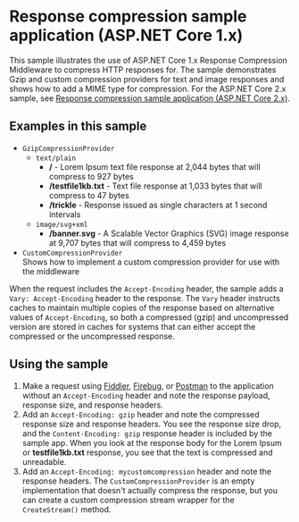 # Response compression sample application (ASP.NET Core 1.x)

This sample illustrates the use of ASP.NET Core 1.x Response Compression Middleware to compress HTTP responses for. The sample demonstrates Gzip and custom compression providers for text and image responses and shows how to add a MIME type for compression. For the ASP.NET Core 2.x sample, see [Response compression sample application (ASP.NET Core 2.x)](https://github.com/aspnet/Docs/tree/live/aspnetcore/performance/response-compression/samples/2.x).

## Examples in this sample
* `GzipCompressionProvider`
  * `text/plain`
    * **/** - Lorem Ipsum text file response at 2,044 bytes that will compress to 927 bytes
    * **/testfile1kb.txt** - Text file response at 1,033 bytes that will compress to 47 bytes
    * **/trickle** - Response issued as single characters at 1 second intervals 
  * `image/svg+xml`
    * **/banner.svg** - A Scalable Vector Graphics (SVG) image response at 9,707 bytes that will compress to 4,459 bytes
* `CustomCompressionProvider`<br>Shows how to implement a custom compression provider for use with the middleware

When the request includes the `Accept-Encoding` header, the sample adds a `Vary: Accept-Encoding` header to the response. The `Vary` header instructs caches to maintain multiple copies of the response based on alternative values of `Accept-Encoding`, so both a compressed (gzip) and uncompressed version are stored in caches for systems that can either accept the compressed or the uncompressed response.

## Using the sample
1. Make a request using [Fiddler](http://www.telerik.com/fiddler), [Firebug](http://getfirebug.com/), or [Postman](https://www.getpostman.com/) to the application without an `Accept-Encoding` header and note the response payload, response size, and response headers.
2. Add an `Accept-Encoding: gzip` header and note the compressed response size and response headers. You see the response size drop, and the `Content-Encoding: gzip` response header is included by the sample app. When you look at the response body for the Lorem Ipsum or **testfile1kb.txt** response, you see that the text is compressed and unreadable.
3. Add an `Accept-Encoding: mycustomcompression` header and note the response headers. The `CustomCompressionProvider` is an empty implementation that doesn't actually compress the response, but you can create a custom compression stream wrapper for the `CreateStream()` method.
